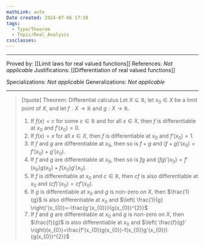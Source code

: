 ```yaml
---
mathLink: auto
Date created: 2024-07-06 17:58
tags:
  - Type/Theorem
  - Topic/Real_Analysis
cssclasses:
---
```


---

Proved by: [[Limit laws for real valued functions]]
References: _Not applicable_
Justifications: [[Differentiation of real valued functions]]

Specializations: _Not applicable_
Generalizations: _Not applicable_

---

> [!quote] Theorem: Differential calculus
> Let $X\subseteq \mathbb{R}$, let $x_{0}\in X$ be a limit point of $X$, and let $f:X\to \mathbb{R}$ and $g:X\to \mathbb{R}$.
> 1. If $f(x)=c$ for some $c\in \mathbb{R}$ and for all $x\in X$, then $f$ is differentiable at $x_{0}$ and $f'(x_{0})=0$.
> 2. If $f(x)=x$ for all $x\in X$, then $f$ is differentiable at $x_{0}$ and $f'(x_{0})=1$.
> 3. If $f$ and $g$ are differentiable at $x_{0}$, then so is $f+g$ and $(f+g)'(x_{0})=f'(x_{0})+g'(x_{0})$.
> 4. If $f$ and $g$ are differentiable at $x_{0}$, then so is $fg$ and $(fg)'(x_{0})=f'(x_{0})g(x_{0})+f(x_{0})g'(x_{0})$.
> 5. If $f$ is differentiable at $x_{0}$ and $c\in \mathbb{R}$, then $cf$ is also differentiable at $x_{0}$ and $(cf)'(x_{0})=cf'(x_{0})$.
> 6. If $g$ is differentiable at $x_{0}$ and $g$ is non-zero on $X$, then $\frac{1}{g}$ is also differentiable at $x_{0}$ and $\left( \frac{1}{g} \right)'(x_{0})=-\frac{g'(x_{0})}{g(x_{0})^{2}}$
> 7. If $f$ and $g$ are differentiable at $x_{0}$ and $g$ is non-zero on $X$, then $\frac{f}{g}$ is also differentiable at $x_{0}$ and $\left( \frac{f}{g}' \right)(x_{0})=\frac{f'(x_{0})g(x_{0})-f(x_{0})g'(x_{0})}{g(x_{0})^{2}}$
